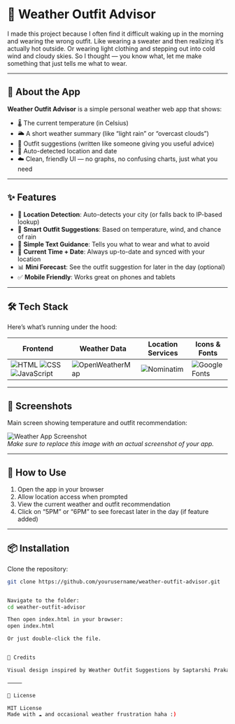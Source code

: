 # 👕 Weather Outfit Advisor

I made this project because I often find it difficult waking up in the morning and wearing the wrong outfit. Like wearing a sweater and then realizing it’s actually hot outside. Or wearing light clothing and stepping out into cold wind and cloudy skies. So I thought — you know what, let me make something that just tells me what to wear.

---

## 📱 About the App

**Weather Outfit Advisor** is a simple personal weather web app that shows:

- 🌡️ The current temperature (in Celsius)
- 🌥️ A short weather summary (like “light rain” or “overcast clouds”)
- 👕 Outfit suggestions (written like someone giving you useful advice)
- 📍 Auto-detected location and date
- ☁️ Clean, friendly UI — no graphs, no confusing charts, just what you need

---

## ✨ Features

- 📍 **Location Detection**: Auto-detects your city (or falls back to IP-based lookup)
- 🧠 **Smart Outfit Suggestions**: Based on temperature, wind, and chance of rain
- 🧾 **Simple Text Guidance**: Tells you what to wear and what to avoid
- 📅 **Current Time + Date**: Always up-to-date and synced with your location
- 📊 **Mini Forecast**: See the outfit suggestion for later in the day (optional)
- ✅ **Mobile Friendly**: Works great on phones and tablets

---

## 🛠️ Tech Stack

Here’s what’s running under the hood:

| Frontend | Weather Data | Location Services | Icons & Fonts |
|----------|--------------|-------------------|----------------|
| ![HTML](https://img.shields.io/badge/-HTML5-E34F26?style=flat&logo=html5&logoColor=fff) ![CSS](https://img.shields.io/badge/-CSS3-1572B6?style=flat&logo=css3) ![JavaScript](https://img.shields.io/badge/-JavaScript-F7DF1E?style=flat&logo=javascript&logoColor=000) | ![OpenWeatherMap](https://img.shields.io/badge/-OpenWeatherMap-orange?style=flat&logo=openweathermap) | ![Nominatim](https://img.shields.io/badge/-Nominatim-336699?style=flat) | ![Google Fonts](https://img.shields.io/badge/-Google%20Fonts-4285F4?style=flat&logo=googlefonts&logoColor=fff) |

---

## 📸 Screenshots

Main screen showing temperature and outfit recommendation:

![Weather App Screenshot](./screenshot.png)  
*Make sure to replace this image with an actual screenshot of your app.*

---

## 🚀 How to Use

1. Open the app in your browser
2. Allow location access when prompted
3. View the current weather and outfit recommendation
4. Click on “5PM” or “6PM” to see forecast later in the day (if feature added)

---

## 📦 Installation

Clone the repository:

```bash
git clone https://github.com/yourusername/weather-outfit-advisor.git


Navigate to the folder:
cd weather-outfit-advisor

Then open index.html in your browser:
open index.html

Or just double-click the file.


🎨 Credits

Visual design inspired by Weather Outfit Suggestions by Saptarshi Prakash on Dribbble

⸻

📄 License

MIT License
Made with ☁️ and occasional weather frustration haha :)

